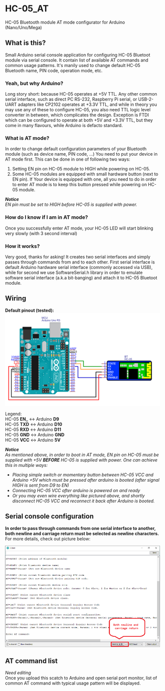 # HC-05_AT
HC-05 Bluetooth module AT mode configurator for Arduino (Nano/Uno/Mega)

## What is this?
Small Arduino serial console application for configuring HC-05 Bluetoot module via serial console. It contain list of available AT commands and common usage patterns. It's manily used to change default HC-05 Bluetooth name, PIN code, operation mode, etc.

### Yeah, but why Arduino?
Long story short: because HC-05 operates at +5V TTL. Any other common serial interface, such as direct PC RS-232, Raspberry Pi serial, or USB-2-UART adapters like CP2102 operates at +3.3V TTL, and while in theory you may use any of these to configure HC-05, you also need TTL logic level converter in between, which complicates the design. Exception is FTDI which can be configured to operate at both +5V and +3.3V TTL, but they come in many flavours, while Arduino is defacto standard.

### What is AT mode?
In order to change default configuration parameters of your Bluetooth module (such as device name, PIN code, ...) You need to put your device in AT mode first. This can be done in one of following two ways:  
1. Setting EN pin on HC-05 module to HIGH while powering on HC-05.
2. Some HC-05 modules are equipped with small hardware button (next to EN pin). If Your device is equipped with one, all you need to do in order to enter AT mode is to keep this button pressed while powering on HC-05 module.

***Notice***  
*EN pin must be set to HIGH before HC-05 is supplied with power.*

### How do I know if I am in AT mode?
Once you successfully enter AT mode, your HC-05 LED will start blinking very slowly (with 3 second interval)

### How it works?
Very good, thanks for asking! It creates two serial interfaces and simply passes through commands from and to each other. First serial interface is default Arduino hardware serial interface (commonly accessed via USB), while for second we use SoftwareSerial.h library in order to emulate software serial interface (a.k.a bit-banging) and attach it to HC-05 Bluetoot module.

## Wiring
**Default pinout (tested):**  
<img src="assets/Schematic.png">

Legend:  
HC-05 **EN_** <-> Arduino **D9**  
HC-05 **TXD** <-> Arduino **D10**  
HC-05 **RXD** <-> Arduino **D11**  
HC-05 **GND** <-> Arduino **GND**  
HC-05 **VCC** <-> Arduino **5V**  

***Notice***  
*As mentioned above, in order to boot in AT mode, EN pin on HC-05 must be supplied with +5V **BEFORE** HC-05 is supplied with power. One can achieve this in multiple ways:*  
- *Placing simple switch or momentary button between HC-05 VCC and Arduino +5V which must be pressed after arduino is booted (after signal HIGH is sent from D9 to EN)*
- *Connecting HC-05 VCC after arduino is powered on and ready*
- *Or you may even wire everything like pictured above, and shortly disconnect HC-05 VCC and reconnect it back after Arduino is booted.*

## Serial console configuration
**In order to pass through commands from one serial interface to another, both newline and carriage return must be selected as newline characters.** For more details, check out picture below:  

<img src="assets/serial-console.png">

## AT command list
*Need editing*  
Once you upload this scatch to Arduino and open serial port monitor, list of common AT command with typical usage pattern will be displayed.
